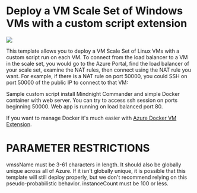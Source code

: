# Deploy a VM Scale Set of Windows VMs with a custom script extension

<a href="https://portal.azure.com/#create/Microsoft.Template/uri/https%3A%2F%2Fraw.githubusercontent.com%2Fjjindrich%2Fazure-templates%2Fmaster%2Fvmss-custom-script-linux%2Fazuredeploy.json" target="_blank">
    <img src="http://azuredeploy.net/deploybutton.png"/>
</a>

This template allows you to deploy a VM Scale Set of Linux VMs with a custom script run on each VM. To connect from the load balancer to a VM in the scale set, you would go to the Azure Portal, find the load balancer of your scale set, examine the NAT rules, then connect using the NAT rule you want. For example, if there is a NAT rule on port 50000, you could SSH on port 50000 of the public IP to connect to that VM:

Sample custom script install Mindnight Commander and simple Docker container with web server.
You can try to access ssh session on ports beginning 50000. Web app is running on load balanced port 80.

If you want to manage Docker it's much easier with <a href="https://docs.microsoft.com/en-us/azure/virtual-machines/linux/dockerextension">Azure Docker VM Extension</a>.

PARAMETER RESTRICTIONS
======================

vmssName must be 3-61 characters in length. It should also be globally unique across all of Azure. If it isn't globally unique, it is possible that this template will still deploy properly, but we don't recommend relying on this pseudo-probabilistic behavior.
instanceCount must be 100 or less.